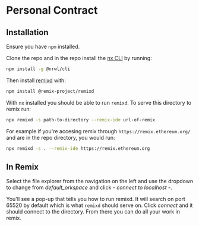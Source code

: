 # Personal Contract 

## Installation
Ensure you have `npm` installed.

Clone the repo and in the repo install the [nx CLI](https://nx.dev/latest/react/getting-started/intro) by running:
```bash
npm install -g @nrwl/cli
```

Then install [remixd](https://github.com/ethereum/remixd) with:
```bash
npm install @remix-project/remixd
```

With `nx` installed you should be able to run `remixd`. 
To serve this directory to remix run:

```bash
npx remixd -s path-to-directory --remix-ide url-of-remix
```

For example if you're accesing remix through `https://remix.ethereum.org/`
and are in the repo directory, you would run:
```bash
npx remixd -s . --remix-ide https://remix.ethereum.org
```


## In Remix
Select the file explorer from the navigation on the left and use the dropdown to change from *default_orkspace* and click *- connect to localhost -*.

You'll see a pop-up that tells you how to run remixd. It will search on port 65520 by default which is what `remixd` should serve on. Click *connect* and it should connect to the directory. From there you can do all your work in remix.
